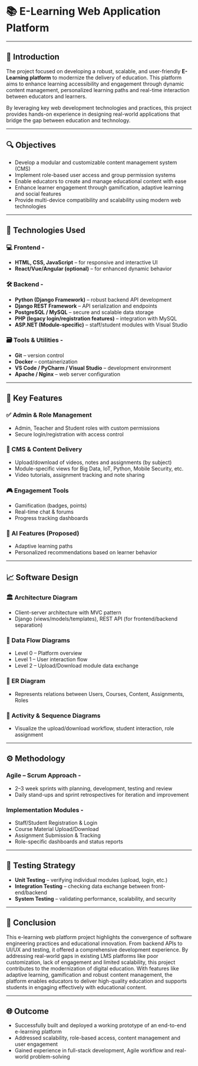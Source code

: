 # 📚 E-Learning Web Application Platform

---

## 📘 Introduction

The project focused on developing a robust, scalable, and user-friendly **E-Learning platform** to modernize the delivery of education. This platform aims to enhance learning accessibility and engagement through dynamic content management, personalized learning paths and real-time interaction between educators and learners.

By leveraging key web development technologies and practices, this project provides hands-on experience in designing real-world applications that bridge the gap between education and technology.

---

## 🔍 Objectives

- Develop a modular and customizable content management system (CMS)
- Implement role-based user access and group permission systems
- Enable educators to create and manage educational content with ease
- Enhance learner engagement through gamification, adaptive learning and social features
- Provide multi-device compatibility and scalability using modern web technologies

---

## 🔧 Technologies Used

### 💻 Frontend -
- **HTML, CSS, JavaScript** – for responsive and interactive UI
- **React/Vue/Angular (optional)** – for enhanced dynamic behavior

### 🛠 Backend -
- **Python (Django Framework)** – robust backend API development
- **Django REST Framework** – API serialization and endpoints
- **PostgreSQL / MySQL** – secure and scalable data storage
- **PHP (legacy login/registration features)** – integration with MySQL
- **ASP.NET (Module-specific)** – staff/student modules with Visual Studio

### 🗃 Tools & Utilities -
- **Git** – version control
- **Docker** – containerization
- **VS Code / PyCharm / Visual Studio** – development environment
- **Apache / Nginx** – web server configuration

---

## 🧠 Key Features

### ✅ Admin & Role Management
- Admin, Teacher and Student roles with custom permissions
- Secure login/registration with access control

### 📂 CMS & Content Delivery
- Upload/download of videos, notes and assignments (by subject)
- Module-specific views for Big Data, IoT, Python, Mobile Security, etc.
- Video tutorials, assignment tracking and note sharing

### 🎮 Engagement Tools
- Gamification (badges, points)
- Real-time chat & forums
- Progress tracking dashboards

### 🤖 AI Features (Proposed)
- Adaptive learning paths
- Personalized recommendations based on learner behavior

---

## 📈 Software Design

### 🏛 Architecture Diagram
- Client-server architecture with MVC pattern
- Django (views/models/templates), REST API (for frontend/backend separation)

### 🔁 Data Flow Diagrams
- Level 0 – Platform overview
- Level 1 – User interaction flow
- Level 2 – Upload/Download module data exchange

### 📘 ER Diagram
- Represents relations between Users, Courses, Content, Assignments, Roles

### 🔄 Activity & Sequence Diagrams
- Visualize the upload/download workflow, student interaction, role assignment

---

## ⚙️ Methodology

### Agile – Scrum Approach -
- 2–3 week sprints with planning, development, testing and review
- Daily stand-ups and sprint retrospectives for iteration and improvement

### Implementation Modules -
- Staff/Student Registration & Login
- Course Material Upload/Download
- Assignment Submission & Tracking
- Role-specific dashboards and status reports

---

## 🧪 Testing Strategy

- **Unit Testing** – verifying individual modules (upload, login, etc.)
- **Integration Testing** – checking data exchange between front-end/backend
- **System Testing** – validating performance, scalability, and security

---

## 🧾 Conclusion

This e-learning web platform project highlights the convergence of software engineering practices and educational innovation. From backend APIs to UI/UX and testing, it offered a comprehensive development experience. By addressing real-world gaps in existing LMS platforms like poor customization, lack of engagement and limited scalability, this project contributes to the modernization of digital education.
With features like adaptive learning, gamification and robust content management, the platform enables educators to deliver high-quality education and supports students in engaging effectively with educational content.

---

## 🌐 Outcome

- Successfully built and deployed a working prototype of an end-to-end e-learning platform
- Addressed scalability, role-based access, content management and user engagement
- Gained experience in full-stack development, Agile workflow and real-world problem-solving
